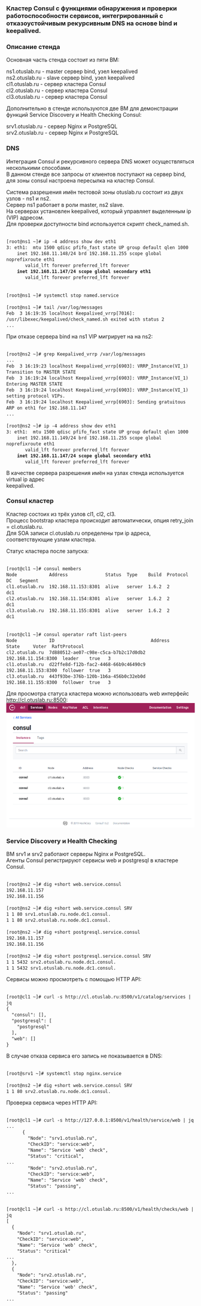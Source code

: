 ### Кластер Consul с функциями обнаружения и проверки работоспособности сервисов, интегрированный с отказоустойчивым рекурсивным DNS на основе bind и keepalived.

### Описание стенда

Основная часть стенда состоит из пяти ВМ:  

ns1.otuslab.ru - master сервер bind, узел keepalived  
ns2.otuslab.ru - slave сервер bind, узел keepalived  
cl1.otuslab.ru - сервер кластера Consul  
cl2.otuslab.ru - сервер кластера Consul  
cl3.otuslab.ru - сервер кластера Consul  

Дополнительно в стенде используются две ВМ для демонстрации  
функций Service Discovery и Health Checking Consul:  

srv1.otuslab.ru - сервер Nginx и PostgreSQL  
srv2.otuslab.ru - сервер Nginx и PostgreSQL  

### DNS

Интеграция Consul и рекурсивного сервера DNS может осуществляться несколькими способами.  
В данном стенде все запросы от клиентов поступают на сервер bind, для зоны consul настроена пересылка на кластер Consul.  

Система разрешения имён тестовой зоны otuslab.ru состоит из двух узлов - ns1 и ns2.  
Сервер ns1 работает в роли master, ns2 slave.  
На серверах установлен keepalived, который управляет выделенным ip (VIP) адресом.  
Для проверки доступности bind используется скрипт check_named.sh.  
<pre><code>
[root@ns1 ~]# ip -4 address show dev eth1
3: eth1: <BROADCAST,MULTICAST,UP,LOWER_UP> mtu 1500 qdisc pfifo_fast state UP group default qlen 1000
    inet 192.168.11.148/24 brd 192.168.11.255 scope global noprefixroute eth1
       valid_lft forever preferred_lft forever
<b>    inet 192.168.11.147/24 scope global secondary eth1</b>
       valid_lft forever preferred_lft forever


[root@ns1 ~]# systemctl stop named.service

[root@ns1 ~]# tail /var/log/messages 
Feb  3 16:19:35 localhost Keepalived_vrrp[7016]: /usr/libexec/keepalived/check_named.sh exited with status 2
...
</code></pre>

При отказе сервера bind на ns1 VIP мигрирует на на ns2:
<pre><code>
[root@ns2 ~]# grep Keepalived_vrrp /var/log/messages
...
Feb  3 16:19:23 localhost Keepalived_vrrp[6903]: VRRP_Instance(VI_1) Transition to MASTER STATE
Feb  3 16:19:24 localhost Keepalived_vrrp[6903]: VRRP_Instance(VI_1) Entering MASTER STATE
Feb  3 16:19:24 localhost Keepalived_vrrp[6903]: VRRP_Instance(VI_1) setting protocol VIPs.
Feb  3 16:19:24 localhost Keepalived_vrrp[6903]: Sending gratuitous ARP on eth1 for 192.168.11.147
...

[root@ns2 ~]# ip -4 address show dev eth1
3: eth1: <BROADCAST,MULTICAST,UP,LOWER_UP> mtu 1500 qdisc pfifo_fast state UP group default qlen 1000
    inet 192.168.11.149/24 brd 192.168.11.255 scope global noprefixroute eth1
       valid_lft forever preferred_lft forever
<b>    inet 192.168.11.147/24 scope global secondary eth1</b>
       valid_lft forever preferred_lft forever
</code></pre>
В качестве сервера разрешения имён на узлах стенда используется virtual ip адрес  
keepalived.  


### Consul кластер

Кластер состоих из трёх узлов cl1, cl2, cl3.  
Процесс bootstrap кластера происходит автоматически, опция retry_join = cl.otuslab.ru.  
Для SOA записи cl.otuslab.ru определены три ip адреса, соответствующие узлам кластера.  

Статус кластера после запуска:  
<pre><code>
[root@cl1 ~]# consul members
Node            Address              Status  Type    Build  Protocol  DC   Segment
cl1.otuslab.ru  192.168.11.153:8301  alive   server  1.6.2  2         dc1  <all>
cl2.otuslab.ru  192.168.11.154:8301  alive   server  1.6.2  2         dc1  <all>
cl3.otuslab.ru  192.168.11.155:8301  alive   server  1.6.2  2         dc1  <all>


[root@cl1 ~]# consul operator raft list-peers
Node            ID                                    Address              State     Voter  RaftProtocol
cl2.otuslab.ru  7d880512-ae07-c98e-c5ca-b7b2c17d0db2  192.168.11.154:8300  leader    true   3
cl1.otuslab.ru  d22ffe8d-f12b-fac2-4468-66b9c46490c9  192.168.11.153:8300  follower  true   3
cl3.otuslab.ru  443f93be-376b-120b-1b6a-456b0c32eb0d  192.168.11.155:8300  follower  true   3
</code></pre>
Для просмотра статуса кластера можно использовать web интерфейс http://cl.otuslab.ru:8500:  
![веб-интерфейс consul](consul_cluster.png)

### Service Discovery и Health Checking

ВМ srv1 и srv2 работают серверы Nginx и PostgreSQL.  
Агенты Consul регистрируют сервисы web и postgresql в кластере Consul.  
<pre><code>
[root@ns2 ~]# dig +short web.service.consul
192.168.11.157
192.168.11.156

[root@ns2 ~]# dig +short web.service.consul SRV
1 1 80 srv1.otuslab.ru.node.dc1.consul.
1 1 80 srv2.otuslab.ru.node.dc1.consul.

[root@ns2 ~]# dig +short postgresql.service.consul
192.168.11.157
192.168.11.156

[root@ns2 ~]# dig +short postgresql.service.consul SRV
1 1 5432 srv2.otuslab.ru.node.dc1.consul.
1 1 5432 srv1.otuslab.ru.node.dc1.consul.
</code></pre>
Сервисы можно просмотреть с помощью HTTP API:  
<pre><code>
[root@cl1 ~]# curl -s http://cl.otuslab.ru:8500/v1/catalog/services | jq
{
  "consul": [],
  "postgresql": [
    "postgresql"
  ],
  "web": []
}
</code></pre>
В случае отказа сервиса его запись не показывается в DNS:  
<pre><code>
[root@srv1 ~]# systemctl stop nginx.service

[root@ns2 ~]# dig +short web.service.consul SRV
1 1 80 srv2.otuslab.ru.node.dc1.consul.
</code></pre>

Проверка сервиса через HTTP API:
<pre><code>
[root@cl1 ~]# curl -s http://127.0.0.1:8500/v1/health/service/web | jq
...
      {
        "Node": "srv1.otuslab.ru",
        "CheckID": "service:web",
        "Name": "Service 'web' check",
        "Status": "critical",
...
        "Node": "srv2.otuslab.ru",
        "CheckID": "service:web",
        "Name": "Service 'web' check",
        "Status": "passing",
...
</code></pre>


<pre><code>
[root@cl1 ~]# curl -s http://cl.otuslab.ru:8500/v1/health/checks/web | jq
[
  {
    "Node": "srv1.otuslab.ru",
    "CheckID": "service:web",
    "Name": "Service 'web' check",
    "Status": "critical"
...
  },
  {
    "Node": "srv2.otuslab.ru",
    "CheckID": "service:web",
    "Name": "Service 'web' check",
    "Status": "passing"
...
</code></pre>
